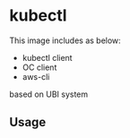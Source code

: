# kubectl
This image includes as below:

- kubectl client
- OC client
- aws-cli

based on UBI system

## Usage
